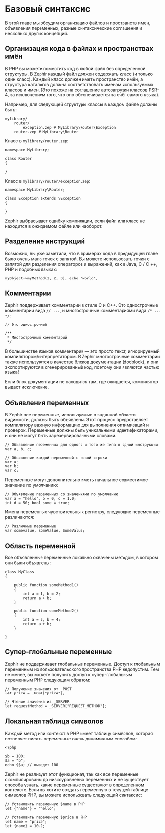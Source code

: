 # Базовый синтаксис

В этой главе мы обсудим организацию файлов и пространств имен, объявления переменных, разные синтаксические соглашения и несколько других концепций.

<a name='organizing-code-in-files-and-namespaces'></a>

## Организация кода в файлах и пространствах имён

В PHP вы можете поместить код в любой файл без определенной структуры. В Zephir каждый файл должен содержать класс (и только один класс). Каждый класс должен иметь пространство имён, а структура каталогов должна соответствовать именам используемых классов и имен. (Это похоже на соглашение автозагрузки классов PSR-4, за исключением того, что оно обеспечивается за счёт самого языка).

Например, для следующей структуры классы в каждом файле должны быть:

    mylibrary/
        router/
            exception.zep # MyLibrary\Router\Exception
        router.zep # MyLibrary\Router
    

Класс в `mylibrary/router.zep`:

    namespace MyLibrary;
    
    class Router
    {
    
    }
    

Класс в `mylibrary/router/exception.zep`:

    namespace MyLibrary\Router;
    
    class Exception extends \Exception
    {
    
    }
    

Zephir выбрасывает ошибку компиляции, если файл или класс не находится в ожидаемом файле или наоборот.

<a name='instruction-separation'></a>

## Разделение инструкций

Возможно, вы уже заметили, что в примерах кода в предыдущей главе было очень мало точек с запятой. Вы можете использовать точки с запятой для разделения операторов и выражений, как в Java, C / C ++, PHP и подобных языках:

    myObject->myMethod(1, 2, 3); echo "world";
    

<a name='comments'></a>

## Комментарии

Zephir поддерживает комментарии в стиле C и C++. Это однострочные комментарии вида `// ...`, и многострочные комментариями вида `/* ... */`:

    // Это однострочный
    
    /**
     * Многострочный комментарий
     */
    

В большинстве языков комментарии — это просто текст, игнорируемый компилятором/интерпретатором. В Zephir многострочные комментарии также используются в качестве блоков документации (docblock), и они экспортируются в сгенерированный код, поэтому они являются частью языка!

Если блок документации не находится там, где ожидается, компилятор выдаст исключение.

<a name='variable-declarations'></a>

## Объявления переменных

В Zephir все переменные, используемые в заданной области видимости, должны быть объявлены. Этот процесс предоставляет компилятору важную информацию для выполнения оптимизаций и проверок. Переменные должны быть уникальными идентификаторами, и они не могут быть зарезервированными словами.

    // Объявление переменных для одного и того же типа в одной инструкции
    var a, b, c;
    
    // Объявление каждой переменной с новой строки
    var a;
    var b;
    var c;
    

Переменные могут дополнительно иметь начальное совместимое значение по умолчанию:

    // Объявление переменных со значениями по умолчанию
    var a = "hello", b = 0, c = 1.0;
    int d = 50; bool some = true;
    

Имена переменных чувствительны к регистру, следующие переменные различаются:

    // Различные переменные
    var somevalue, someValue, SomeValue;
    

<a name='variable-scope'></a>

## Область переменной

Все объявленные переменные локально охвачены методом, в котором они были объявлены:

    class MyClass
    {
    
        public function someMethod1()
        {
            int a = 1, b = 2;
            return a + b;
        }
    
        public function someMethod2()
        {
            int a = 3, b = 4;
            return a + b;
        }
    
    }
    

<a name='super-global'></a>

## Супер-глобальные переменные

Zephir не поддерживает глобальные переменные. Доступ к глобальным переменным из пользовательского пространства PHP недопустим. Тем не менее, вы можете получить доступ к супер-глобальным переменным PHP следующим образом:

    // Получение значения от _POST
    let price = _POST["price"];
    
    // Чтение значения из _SERVER
    let requestMethod = _SERVER["REQUEST_METHOD"];
    

<a name='local-symbol-table'></a>

## Локальная таблица символов

Каждый метод или контекст в PHP имеет таблицу символов, которая позволяет писать переменные очень динамичным способом:

    <?php
    
    $b = 100;
    $a = "b";
    echo $$a; // выведет 100
    

Zephir не реализует этот функционал, так как все переменные скомпилированы до низкоуровневых переменных и не существует способа узнать, какие переменные существуют в определенном контексте. Если вы хотите создать переменную в текущей таблице символов PHP, вы можете использовать следующий синтаксис:

    // Установить переменную $name в PHP
    let {"name"} = "hello";
    
    // Установить переменную $price в PHP
    let name = "price";
    let {name} = 10.2;